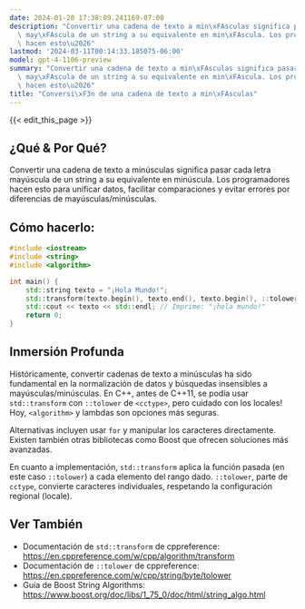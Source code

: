 ```yaml
---
date: 2024-01-20 17:38:09.241169-07:00
description: "Convertir una cadena de texto a min\xFAsculas significa pasar cada letra\
  \ may\xFAscula de un string a su equivalente en min\xFAscula. Los programadores\
  \ hacen esto\u2026"
lastmod: '2024-03-11T00:14:33.185075-06:00'
model: gpt-4-1106-preview
summary: "Convertir una cadena de texto a min\xFAsculas significa pasar cada letra\
  \ may\xFAscula de un string a su equivalente en min\xFAscula. Los programadores\
  \ hacen esto\u2026"
title: "Conversi\xF3n de una cadena de texto a min\xFAsculas"
---
```


{{< edit_this_page >}}

## ¿Qué & Por Qué?

Convertir una cadena de texto a minúsculas significa pasar cada letra mayúscula de un string a su equivalente en minúscula. Los programadores hacen esto para unificar datos, facilitar comparaciones y evitar errores por diferencias de mayúsculas/minúsculas.

## Cómo hacerlo:

```C++
#include <iostream>
#include <string>
#include <algorithm>

int main() {
    std::string texto = "¡Hola Mundo!";
    std::transform(texto.begin(), texto.end(), texto.begin(), ::tolower);
    std::cout << texto << std::endl; // Imprime: "¡hola mundo!"
    return 0;
}
```

## Inmersión Profunda

Históricamente, convertir cadenas de texto a minúsculas ha sido fundamental en la normalización de datos y búsquedas insensibles a mayúsculas/minúsculas. En C++, antes de C++11, se podía usar `std::transform` con `::tolower` de `<cctype>`, pero cuidado con los locales! Hoy, `<algorithm>` y lambdas son opciones más seguras.

Alternativas incluyen usar `for` y manipular los caracteres directamente. Existen también otras bibliotecas como Boost que ofrecen soluciones más avanzadas.

En cuanto a implementación, `std::transform` aplica la función pasada (en este caso `::tolower`) a cada elemento del rango dado. `::tolower`, parte de `cctype`, convierte caracteres individuales, respetando la configuración regional (locale).

## Ver También

- Documentación de `std::transform` de cppreference: https://en.cppreference.com/w/cpp/algorithm/transform
- Documentación de `::tolower` de cppreference: https://en.cppreference.com/w/cpp/string/byte/tolower
- Guía de Boost String Algorithms: https://www.boost.org/doc/libs/1_75_0/doc/html/string_algo.html
